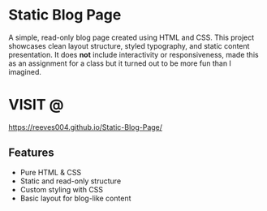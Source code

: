 # Static Blog Page

A simple, read-only blog page created using HTML and CSS. This project showcases clean layout structure, styled typography, and static content presentation. It does **not** include interactivity or responsiveness, made this as an assignment for a class but it turned out to be more fun than I imagined.


# VISIT @

https://reeves004.github.io/Static-Blog-Page/



##  Features

-  Pure HTML & CSS
-  Static and read-only structure
-  Custom styling with CSS
-  Basic layout for blog-like content
